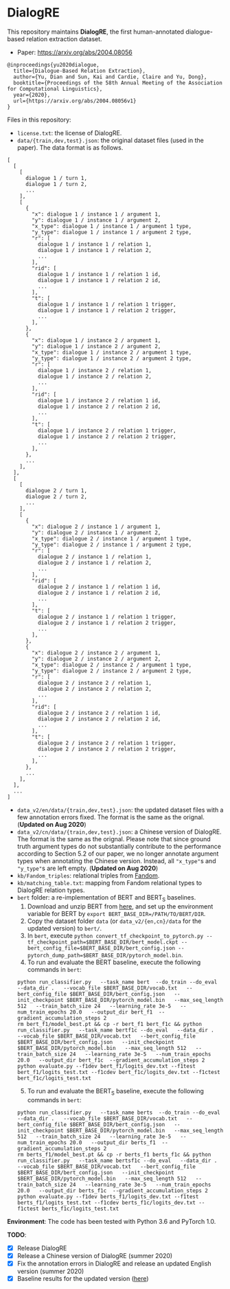 DialogRE
=====

This repository maintains **DialogRE**, the first human-annotated dialogue-based relation extraction dataset.

* Paper: https://arxiv.org/abs/2004.08056
```
@inproceedings{yu2020dialogue,
  title={Dialogue-Based Relation Extraction},
  author={Yu, Dian and Sun, Kai and Cardie, Claire and Yu, Dong},
  booktitle={Proceedings of the 58th Annual Meeting of the Association for Computational Linguistics},
  year={2020},
  url={https://arxiv.org/abs/2004.08056v1}
}
```

Files in this repository:

* ```license.txt```: the license of DialogRE.
* ```data/{train,dev,test}.json```: the original dataset files (used in the paper). The data format is as follows.
```
[
  [
    [
      dialogue 1 / turn 1,
      dialogue 1 / turn 2,
      ...
    ],
    [
      {
        "x": dialogue 1 / instance 1 / argument 1,
        "y": dialogue 1 / instance 1 / argument 2,
        "x_type": dialogue 1 / instance 1 / argument 1 type,
        "y_type": dialogue 1 / instance 1 / argument 2 type,
        "r": [
          dialogue 1 / instance 1 / relation 1,
          dialogue 1 / instance 1 / relation 2,
          ...
        ],
        "rid": [
          dialogue 1 / instance 1 / relation 1 id,
          dialogue 1 / instance 1 / relation 2 id,
          ...
        ],
        "t": [
          dialogue 1 / instance 1 / relation 1 trigger,
          dialogue 1 / instance 1 / relation 2 trigger,
          ...
        ],
      },
      {
        "x": dialogue 1 / instance 2 / argument 1,
        "y": dialogue 1 / instance 2 / argument 2,
        "x_type": dialogue 1 / instance 2 / argument 1 type,
        "y_type": dialogue 1 / instance 2 / argument 2 type,
        "r": [
          dialogue 1 / instance 2 / relation 1,
          dialogue 1 / instance 2 / relation 2,
          ...
        ],
        "rid": [
          dialogue 1 / instance 2 / relation 1 id,
          dialogue 1 / instance 2 / relation 2 id,
          ...
        ],
        "t": [
          dialogue 1 / instance 2 / relation 1 trigger,
          dialogue 1 / instance 2 / relation 2 trigger,
          ...
        ],
      },
      ...
    ],
  ],
  [
    [
      dialogue 2 / turn 1,
      dialogue 2 / turn 2,
      ...
    ],
    [
      {
        "x": dialogue 2 / instance 1 / argument 1,
        "y": dialogue 2 / instance 1 / argument 2,
        "x_type": dialogue 2 / instance 1 / argument 1 type,
        "y_type": dialogue 2 / instance 1 / argument 2 type,
        "r": [
          dialogue 2 / instance 1 / relation 1,
          dialogue 2 / instance 1 / relation 2,
          ...
        ],
        "rid": [
          dialogue 2 / instance 1 / relation 1 id,
          dialogue 2 / instance 1 / relation 2 id,
          ...
        ],
        "t": [
          dialogue 2 / instance 1 / relation 1 trigger,
          dialogue 2 / instance 1 / relation 2 trigger,
          ...
        ],
      },
      {
        "x": dialogue 2 / instance 2 / argument 1,
        "y": dialogue 2 / instance 2 / argument 2,
        "x_type": dialogue 2 / instance 2 / argument 1 type,
        "y_type": dialogue 2 / instance 2 / argument 2 type,
        "r": [
          dialogue 2 / instance 2 / relation 1,
          dialogue 2 / instance 2 / relation 2,
          ...
        ],
        "rid": [
          dialogue 2 / instance 2 / relation 1 id,
          dialogue 2 / instance 2 / relation 2 id,
          ...
        ],
        "t": [
          dialogue 2 / instance 2 / relation 1 trigger,
          dialogue 2 / instance 2 / relation 2 trigger,
          ...
        ],
      },
      ...
    ],
  ],
  ...
]
```

* ```data_v2/en/data/{train,dev,test}.json```: the updated dataset files with a few annotation errors fixed. The format is the same as the orignal. (**Updated on Aug 2020**)
* ```data_v2/cn/data/{train,dev,test}.json```: a Chinese version of DialogRE. The format is the same as the orignal. Please note that since ground truth argument types do not substantially contribute to the performance according to Section 5.2 of our paper, we no longer annotate argument types when annotating the Chinese version. Instead, all ```"x_type"```s and ```"y_type"```s are left empty. (**Updated on Aug 2020**)
* ```kb/Fandom_triples```: relational triples from [Fandom](https://friends.fandom.com/wiki/Friends_Wiki).
* ```kb/matching_table.txt```: mapping from Fandom relational types to DialogRE relation types.
* ```bert``` folder: a re-implementation of BERT and BERT<sub>S</sub> baselines.
  1. Download and unzip BERT from [here](https://github.com/google-research/bert), and set up the environment variable for BERT by 
  ```export BERT_BASE_DIR=/PATH/TO/BERT/DIR```. 
  2. Copy the dataset folder ```data``` (or ```data_v2/{en,cn}/data``` for the updated version) to ```bert/```.
  3. In ```bert```, execute ```python convert_tf_checkpoint_to_pytorch.py --tf_checkpoint_path=$BERT_BASE_DIR/bert_model.ckpt --bert_config_file=$BERT_BASE_DIR/bert_config.json --pytorch_dump_path=$BERT_BASE_DIR/pytorch_model.bin```.
  4. To run and evaluate the BERT baseline, execute the following commands in ```bert```:
  ```
  python run_classifier.py   --task_name bert  --do_train --do_eval   --data_dir .   --vocab_file $BERT_BASE_DIR/vocab.txt   --bert_config_file $BERT_BASE_DIR/bert_config.json   --init_checkpoint $BERT_BASE_DIR/pytorch_model.bin   --max_seq_length 512   --train_batch_size 24   --learning_rate 3e-5   --num_train_epochs 20.0   --output_dir bert_f1  --gradient_accumulation_steps 2
  rm bert_f1/model_best.pt && cp -r bert_f1 bert_f1c && python run_classifier.py   --task_name bertf1c --do_eval   --data_dir .   --vocab_file $BERT_BASE_DIR/vocab.txt   --bert_config_file $BERT_BASE_DIR/bert_config.json   --init_checkpoint $BERT_BASE_DIR/pytorch_model.bin   --max_seq_length 512   --train_batch_size 24   --learning_rate 3e-5   --num_train_epochs 20.0   --output_dir bert_f1c  --gradient_accumulation_steps 2
  python evaluate.py --f1dev bert_f1/logits_dev.txt --f1test bert_f1/logits_test.txt --f1cdev bert_f1c/logits_dev.txt --f1ctest bert_f1c/logits_test.txt
  ```
  5. To run and evaluate the BERT<sub>S</sub> baseline, execute the following commands in ```bert```:
  ```
  python run_classifier.py   --task_name berts  --do_train --do_eval   --data_dir .   --vocab_file $BERT_BASE_DIR/vocab.txt   --bert_config_file $BERT_BASE_DIR/bert_config.json   --init_checkpoint $BERT_BASE_DIR/pytorch_model.bin   --max_seq_length 512   --train_batch_size 24   --learning_rate 3e-5   --num_train_epochs 20.0   --output_dir berts_f1  --gradient_accumulation_steps 2
  rm berts_f1/model_best.pt && cp -r berts_f1 berts_f1c && python run_classifier.py   --task_name bertsf1c --do_eval   --data_dir .   --vocab_file $BERT_BASE_DIR/vocab.txt   --bert_config_file $BERT_BASE_DIR/bert_config.json   --init_checkpoint $BERT_BASE_DIR/pytorch_model.bin   --max_seq_length 512   --train_batch_size 24   --learning_rate 3e-5   --num_train_epochs 20.0   --output_dir berts_f1c  --gradient_accumulation_steps 2
  python evaluate.py --f1dev berts_f1/logits_dev.txt --f1test berts_f1/logits_test.txt --f1cdev berts_f1c/logits_dev.txt --f1ctest berts_f1c/logits_test.txt
  ```
**Environment**:
  The code has been tested with Python 3.6 and PyTorch 1.0.

**TODO**:

- [x] Release DialogRE
- [x] Release a Chinese version of DialogRE (summer 2020)
- [x] Fix the annotation errors in DialogRE and release an updated English version (summer 2020) 
- [x] Baseline results for the updated version ([here](https://dataset.org/dialogre/))
